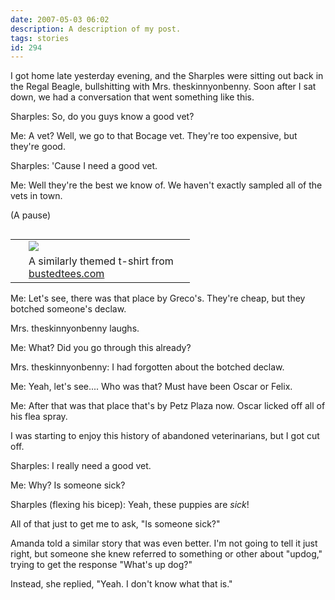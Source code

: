 ```yaml
---
date: 2007-05-03 06:02
description: A description of my post.
tags: stories
id: 294
---
```

I got home late yesterday evening, and the Sharples were sitting out back in the Regal Beagle, bullshitting with Mrs. theskinnyonbenny.  Soon after I sat down, we had a conversation that went something like this.

Sharples:  So, do you guys know a good vet?

Me:  A vet?  Well, we go to that Bocage vet.  They're too expensive, but they're good.

Sharples:  'Cause I need a good vet.
<!--more-->
Me:  Well they're the best we know of.  We haven't exactly sampled all of the vets in town.

(A pause)

<table cellpadding="2" align="right"><tr><td width="5" rowspan="2"><spacer type="block" width="5" height="1"></td><td width="250" ><img src="/img/dikfore.jpg"></td></tr><tr><td class="caption" width="250">A similarly themed t-shirt from <a href="http://www.bustedtees.com/shirt/dikfore/male" target="_blank">bustedtees.com</a></td></tr></table>

Me:  Let's see, there was that place by Greco's.  They're cheap, but they botched someone's declaw.

Mrs. theskinnyonbenny laughs.

Me:  What?  Did you go through this already?

Mrs. theskinnyonbenny:  I had forgotten about the botched declaw.

Me:  Yeah, let's see....  Who was that?  Must have been Oscar or Felix.

Me:  After that was that place that's by Petz Plaza now.  Oscar licked off all of his flea spray.

I was starting to enjoy this history of abandoned veterinarians, but I got cut off.

Sharples:  I really need a good vet.

Me:  Why?  Is someone sick?

Sharples (flexing his bicep):  Yeah, these puppies are <i>sick</i>!

All of that just to get me to ask, "Is someone sick?"

Amanda told a similar story that was even better.  I'm not going to tell it just right, but someone she knew referred to something or other about "updog," trying to get the response "What's up dog?"

Instead, she replied, "Yeah.  I don't know what that is."



